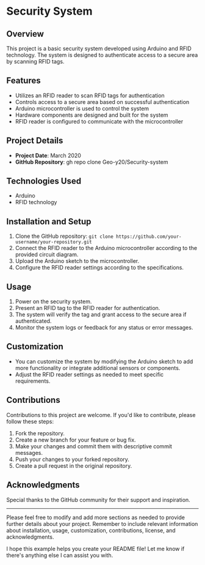 # Security System

## Overview
This project is a basic security system developed using Arduino and RFID technology. The system is designed to authenticate access to a secure area by scanning RFID tags.

## Features
- Utilizes an RFID reader to scan RFID tags for authentication
- Controls access to a secure area based on successful authentication
- Arduino microcontroller is used to control the system
- Hardware components are designed and built for the system
- RFID reader is configured to communicate with the microcontroller

## Project Details
- **Project Date**: March 2020
- **GitHub Repository**: gh repo clone Geo-y20/Security-system

## Technologies Used
- Arduino
- RFID technology

## Installation and Setup
1. Clone the GitHub repository: `git clone https://github.com/your-username/your-repository.git`
2. Connect the RFID reader to the Arduino microcontroller according to the provided circuit diagram.
3. Upload the Arduino sketch to the microcontroller.
4. Configure the RFID reader settings according to the specifications.

## Usage
1. Power on the security system.
2. Present an RFID tag to the RFID reader for authentication.
3. The system will verify the tag and grant access to the secure area if authenticated.
4. Monitor the system logs or feedback for any status or error messages.

## Customization
- You can customize the system by modifying the Arduino sketch to add more functionality or integrate additional sensors or components.
- Adjust the RFID reader settings as needed to meet specific requirements.

## Contributions
Contributions to this project are welcome. If you'd like to contribute, please follow these steps:
1. Fork the repository.
2. Create a new branch for your feature or bug fix.
3. Make your changes and commit them with descriptive commit messages.
4. Push your changes to your forked repository.
5. Create a pull request in the original repository.


## Acknowledgments
Special thanks to the GitHub community for their support and inspiration.

---

Please feel free to modify and add more sections as needed to provide further details about your project. Remember to include relevant information about installation, usage, customization, contributions, license, and acknowledgments.

I hope this example helps you create your README file! Let me know if there's anything else I can assist you with.
